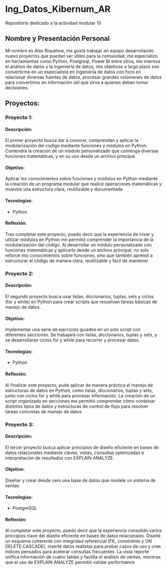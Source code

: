 # Ing_Datos_Kibernum_AR
Repositorio dedicado a la actividad modular 10

## Nombre y Presentación Personal

Mi nombre es Alex Riquelme, me gusta trabajar en equipo desarrollando nuevo proyectos que puedan ser útiles para la comunidad, me especializo en herramientas como Python, Postgreql, Power BI entre otros, me interesa el análisis de datos y la ingeniería de datos, mis objetivos a largo plazo son convertirme en un especialista en ingeniería de datos con foco en relacionar diversas fuentes de datos, procesar grandes volúmenes de datos para convertirlos en información útil que sirva a quienes deben tomar decisiones.

## Proyectos:

### Proyecto 1:

#### Descripción: 
El primer proyecto busca dar a conocer, comprendan y aplicar la modularización del código mediante funciones y módulos en Python. Contendrá la creación de un módulo personalizado que contenga diversas funciones matemáticas, y en su uso desde un archivo principal.

#### Objetivo: 
Aplicar los conocimientos sobre funciones y módulos en Python mediante la creación de un programa modular que realice operaciones matemáticas y muestre una estructura clara, reutilizable y documentada
#### Tecnologías:
- Python
#### Reflexión:
Tras completar este proyecto, puedo decir que la experiencia de crear y utilizar módulos en Python me permitió comprender la importancia de la modularización del código. Al desarrollar un módulo personalizado con funciones matemáticas y aplicarlo desde un archivo principal, no solo reforcé mis conocimientos sobre funciones, sino que también aprendí a estructurar el código de manera clara, reutilizable y fácil de mantener

### Proyecto 2:
#### Descripción:
El segundo proyecto busca usar listas, diccionarios, tuplas, sets y ciclos (for y while) en Python para crear scripts que resuelvan tareas básicas de manejo de datos.

#### Objetivo: 
Implementar una serie de ejercicios guiados en un solo script con diferentes secciones. Se trabajará con listas, diccionarios, tuplas y sets, y se desarrollarán ciclos for y while para recorrer y procesar datos.

#### Tecnologías:
- Python

#### Reflexión:
Al finalizar este proyecto, pude aplicar de manera práctica el manejo de estructuras de datos en Python, como listas, diccionarios, tuplas y sets, junto con ciclos for y while para procesar información. La creación de un script organizado en secciones me permitió comprender cómo combinar distintos tipos de datos y estructuras de control de flujo para resolver tareas concretas de manejo de datos

### Proyecto 3:
#### Descripción:
El tercer proyecto busca aplicar principios de diseño eficiente en bases de datos relacionales mediante claves, vistas, consultas optimizadas e interpretación de resultados con EXPLAIN ANALYZE.

#### Objetivo:
Diseñar y crear desde cero una base de datos que modele un sistema de ventas.

#### Tecnologías:
- PostgreSQL

#### Reflexión:
Al completar este proyecto, puedo decir que la experiencia consolidó varios principios clave del diseño eficiente en bases de datos relacionales. Diseñé un esquema coherente con integridad referencial (FK, constraints y ON DELETE CASCADE), inserté datos realistas para probar casos de uso y cree índices pensados para acelerar consultas frecuentes. La vista reporte unifica información de cuatro tablas y facilita el análisis de ventas, mientras que el uso de EXPLAIN ANALYZE permitió validar performance
